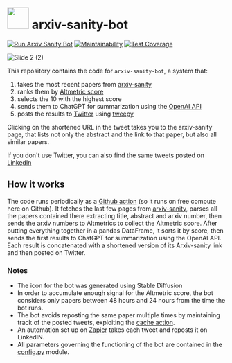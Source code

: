 # <img src="https://user-images.githubusercontent.com/5917371/233284505-6a443fd5-7c11-4568-9f94-5fd6201ecbd5.jpeg" width="50"> arxiv-sanity-bot

[![Run Arxiv Sanity Bot](https://github.com/giacomov/arxiv-sanity-bot/actions/workflows/run-arxiv-sanity-bot.yml/badge.svg)](https://github.com/giacomov/arxiv-sanity-bot/actions/workflows/run-arxiv-sanity-bot.yml)
[![Maintainability](https://api.codeclimate.com/v1/badges/bf7a3c98c285aa95f935/maintainability)](https://codeclimate.com/github/giacomov/arxiv-sanity-bot/maintainability)
[![Test Coverage](https://api.codeclimate.com/v1/badges/bf7a3c98c285aa95f935/test_coverage)](https://codeclimate.com/github/giacomov/arxiv-sanity-bot/test_coverage)

![Slide 2 (2)](https://user-images.githubusercontent.com/5917371/231674765-837d8fed-ac7e-4dc1-b484-477d1e5c1040.jpeg)

This repository contains the code for `arxiv-sanity-bot`, a system that:

1. takes the most recent papers from [arxiv-sanity](https://arxiv-sanity-lite.com)
2. ranks them by [Altmetric score](https://api.altmetric.com/docs/call_arxiv.html)
3. selects the 10 with the highest score
4. sends them to ChatGPT for summarization using the [OpenAI API](https://platform.openai.com/docs/introduction)
5. posts the results to [Twitter](https://twitter.com/arxivsanitybot) using [tweepy](https://www.tweepy.org/)

Clicking on the shortened URL in the tweet takes you to the arxiv-sanity page, that lists not only the abstract and the link to that paper, but also all similar papers.

If you don't use Twitter, you can also find the same tweets posted on [LinkedIn](https://www.linkedin.com/company/arxiv-sanity-bot/)


## How it works

The code runs periodically as a [Github action](https://github.com/giacomov/arxiv-sanity-bot/blob/main/.github/workflows/run-arxiv-sanity-bot.yml) (so it runs on free compute here on Github). It fetches the last few pages from [arxiv-sanity](https://arxiv-sanity-lite.com), parses all the papers contained there extracting title, abstract and arxiv number, then sends the arxiv numbers to Altmetrics to collect the Altmetric score. After putting everything together in a pandas DataFrame, it sorts it by score, then sends the first results to ChatGPT for summarization using the OpenAI API. Each result is concatenated with a shortened version of its Arxiv-sanity link and then posted on Twitter.


### Notes

* The icon for the bot was generated using Stable Diffusion
* In order to accumulate enough signal for the Altmetric score, the bot considers only papers between 48 hours and 24 hours from the time the bot runs.
* The bot avoids reposting the same paper multiple times by maintaining track of the posted tweets, exploiting the [cache action](https://github.com/marketplace/actions/cache).
* An automation set up on [Zapier](https://zapier.com/) takes each tweet and reposts it on LinkedIN.
* All parameters governing the functioning of the bot are contained in the [config.py](https://github.com/giacomov/arxiv-sanity-bot/blob/main/arxiv_sanity_bot/config.py) module.
